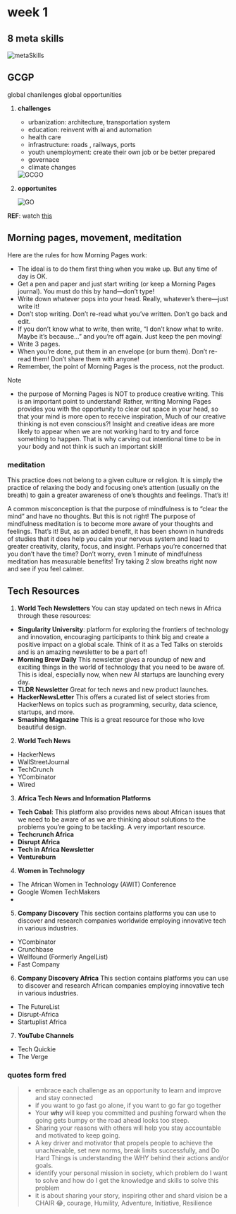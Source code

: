 # week 1

## 8 meta skills

<img  alt="metaSkills" src="https://github.com/user-attachments/assets/6539eac8-ebb6-4873-b11a-483fa65410c0" />

## GCGP

global chanllenges global opportunities

1. **challenges**
   - urbanization: architecture, transportation system
   - education: reinvent with ai and automation
   - health care
   - infrastructure: roads , railways, ports
   - youth unemployment: create their own job or be better prepared
   - governace
   - climate changes

    <img  alt="GCGO" src="https://github.com/user-attachments/assets/4ef50096-6f08-4366-aa6a-e1057c28d098" />
    
2. **opportunites**

     ![GO](https://github.com/user-attachments/assets/76a6584c-3dae-4ad7-9ba2-4e6ef41bed2d)

**REF**: watch [this](https://player.vimeo.com/video/1033480322)

## Morning pages, movement, meditation

Here are the rules for how Morning Pages work:
- The ideal is to do them first thing when you wake up. But any time of day is OK.
- Get a pen and paper and just start writing (or keep a Morning Pages journal). You must do this by hand—don’t type!
- Write down whatever pops into your head. Really, whatever’s there—just write it!
- Don’t stop writing. Don’t re-read what you’ve written. Don’t go back and edit.
- If you don’t know what to write, then write, “I don’t know what to write. Maybe it’s because…” and you’re off again. Just keep the pen moving!
- Write 3 pages.
- When you’re done, put them in an envelope (or burn them). Don’t re-read them! Don’t share them with anyone!
- Remember, the point of Morning Pages is the process, not the product.

> [!NOTE]
> - the purpose of Morning Pages is NOT to produce creative writing. This is an important point to understand! Rather, writing Morning Pages provides you with the opportunity to clear out space in your head, so that your mind is more open to receive inspiration, Much of our creative thinking is not even conscious?!
Insight and creative ideas are more likely to appear when we are not working hard to try and force something to happen. That is why carving out intentional time to be in your body and not think is such an important skill!

### meditation 

This practice does not belong to a given culture or religion. It is simply the practice of relaxing the body and focusing one’s attention (usually on the breath) to gain a greater awareness of one’s thoughts and feelings. That’s it!

A common misconception is that the purpose of mindfulness is to “clear the mind” and have no thoughts. But this is not right! The purpose of mindfulness meditation is to become more aware of your thoughts and feelings. That’s it!
But, as an added benefit, it has been shown in hundreds of studies that it does help you calm your nervous system and lead to greater creativity, clarity, focus, and insight.
Perhaps you’re concerned that you don’t have the time? Don’t worry, even 1 minute of mindfulness meditation has measurable benefits! Try taking 2 slow breaths right now and see if you feel calmer.

## Tech Resources

1. **World Tech Newsletters**
You can stay updated on tech news in Africa through these resources:

- **Singularity University**: platform for exploring the frontiers of technology and innovation, encouraging participants to think big and create a positive impact on a global scale. Think of it as a Ted Talks on steroids and is an amazing newsletter to be a part of!
- **Morning Brew Daily** This newsletter gives a roundup of new and exciting things in the world of technology that you need to be aware of. This is ideal, especially now, when new AI startups are launching every day.
- **TLDR Newsletter** Great for tech news and new product launches.
- **HackerNewsLetter** This offers a curated list of select stories from HackerNews on topics such as programming, security, data science, startups, and more.
- **Smashing Magazine** This is a great resource for those who love beautiful design.

2. **World Tech News**
- HackerNews
- WallStreetJournal
- TechCrunch
- YCombinator
- Wired

3. **Africa Tech News and Information Platforms**
- **Tech Cabal**: This platform also provides news about African issues that we need to be aware of as we are thinking about solutions to the problems you’re going to be tackling. A very important resource.
- **Techcrunch Africa**
- **Disrupt Africa**
- **Tech in Africa Newsletter**
- **Ventureburn**

4. **Women in Technology**
- The African Women in Technology (AWIT) Conference
- Google Women TechMakers
- 
5. **Company Discovery**
This section contains platforms you can use to discover and research companies worldwide employing innovative tech in various industries.

- YCombinator
- Crunchbase
- Wellfound (Formerly AngelList)
- Fast Company

6. **Company Discovery Africa**
This section contains platforms you can use to discover and research African companies employing innovative tech in various industries.

- The FutureList
- Disrupt-Africa
- Startuplist Africa

7. **YouTube Channels**
- Tech Quickie
- The Verge

### quotes form fred
> - embrace each challenge as an opportunity to learn and improve and stay connected
> - if you want to go fast go alone, if you want to go far go together
> - Your **why** will keep you committed and pushing forward when the going gets bumpy or the road ahead looks too steep.
> - Sharing your reasons with others will help you stay accountable and motivated to keep going.
> - A key driver and motivator that propels people to achieve the unachievable, set new norms, break limits successfully, and Do Hard Things is understanding the WHY behind their actions and/or goals.
> - identify your personal mission in society, which problem do I want to solve and how do I get the knowledge and skills to solve this problem
> - it is about sharing your story, inspiring other and shard vision
> be a CHAIR 😂, courage, Humility, Adventure, Initiative, Resilience
